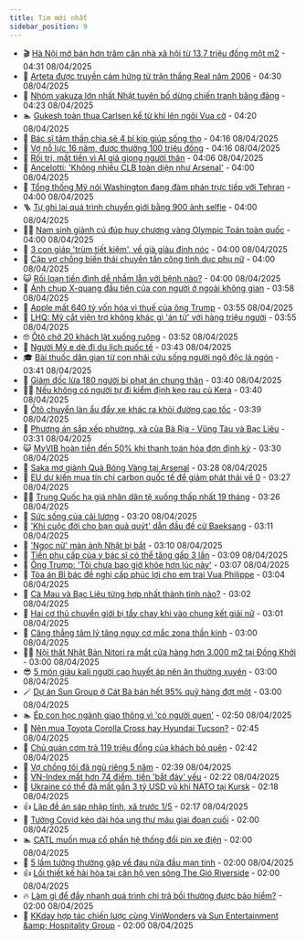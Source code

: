 ```yaml
---
title: Tim mới nhất
sidebar_position: 9
---
```


<!-- vnexpress-tin-moi-nhat:START -->
- 🎬 [Hà Nội mở bán hơn trăm căn nhà xã hội từ 13,7 triệu đồng một m2](https://vnexpress.net/ha-noi-mo-ban-hon-tram-can-nha-xa-hoi-tu-13-7-trieu-dong-mot-m2-4871144.html) - 04:31 08/04/2025
- 🐎 [Arteta được truyền cảm hứng từ trận thắng Real năm 2006](https://vnexpress.net/arteta-duoc-truyen-cam-hung-tu-tran-thang-real-nam-2006-4871061.html) - 04:30 08/04/2025
- 🦍 [Nhóm yakuza lớn nhất Nhật tuyên bố dừng chiến tranh băng đảng](https://vnexpress.net/nhom-yakuza-lon-nhat-nhat-tuyen-bo-dung-chien-tranh-bang-dang-4871179.html) - 04:23 08/04/2025
- 🏊 [Gukesh toàn thua Carlsen kể từ khi lên ngôi Vua cờ](https://vnexpress.net/gukesh-toan-thua-carlsen-ke-tu-khi-len-ngoi-vua-co-4871160.html) - 04:20 08/04/2025
- 🎊 [Bác sĩ tâm thần chia sẻ 4 bí kíp giúp sống thọ](https://vnexpress.net/bac-si-tam-than-chia-se-4-bi-kip-giup-song-tho-4871050.html) - 04:16 08/04/2025
- 🎃 [Vợ nỗ lực 16 năm, được thưởng 100 triệu đồng](https://vnexpress.net/vo-no-luc-16-nam-duoc-thuong-100-trieu-dong-4871122.html) - 04:16 08/04/2025
- 🧰 [Rối trí, mất tiền vì AI giả giọng người thân](https://vnexpress.net/roi-tri-mat-tien-vi-ai-gia-giong-nguoi-than-4870978.html) - 04:06 08/04/2025
- 🔭 [Ancelotti: &#39;Không nhiều CLB toàn diện như Arsenal&#39;](https://vnexpress.net/ancelotti-khong-nhieu-clb-toan-dien-nhu-arsenal-4871059.html) - 04:00 08/04/2025
- 🫶 [Tổng thống Mỹ nói Washington đang đàm phán trực tiếp với Tehran](https://vnexpress.net/tong-thong-my-noi-washington-dang-dam-phan-truc-tiep-voi-tehran-4871180.html) - 04:00 08/04/2025
- 🪜 [Tự ghi lại quá trình chuyển giới bằng 900 ảnh selfie](https://vnexpress.net/tu-ghi-lai-qua-trinh-chuyen-gioi-bang-900-anh-selfie-4871184.html) - 04:00 08/04/2025
- 👨‍🏫 [Nam sinh giành cú đúp huy chương vàng Olympic Toán toàn quốc](https://vnexpress.net/nam-sinh-gianh-cu-dup-huy-chuong-vang-olympic-toan-toan-quoc-4870965.html) - 04:00 08/04/2025
- 🎊 [3 con giáp &#39;trùm tiết kiệm&#39;, về già giàu đỉnh nóc](https://vnexpress.net/van-may-12-con-giap-con-giap-may-man-3-con-giap-trum-tiet-kiem-ve-gia-giau-dinh-noc-4870766.html) - 04:00 08/04/2025
- 🎊 [Cặp vợ chồng biến thái chuyên tấn công tình dục phụ nữ](https://vnexpress.net/cap-vo-chong-bien-thai-chuyen-tan-cong-tinh-duc-phu-nu-4871244.html) - 04:00 08/04/2025
- 😺 [Rối loạn tiền đình dễ nhầm lẫn với bệnh nào?](https://vnexpress.net/roi-loan-tien-dinh-de-nham-lan-voi-benh-nao-4871149.html) - 04:00 08/04/2025
- 🐘 [Ảnh chụp X-quang đầu tiên của con người ở ngoài không gian](https://vnexpress.net/anh-chup-x-quang-dau-tien-cua-con-nguoi-o-ngoai-khong-gian-4871164.html) - 03:58 08/04/2025
- 🌁 [Apple mất 640 tỷ vốn hóa vì thuế của ông Trump](https://vnexpress.net/apple-mat-640-ty-von-hoa-vi-thue-cua-ong-trump-4871181.html) - 03:55 08/04/2025
- 🐲 [LHQ: Mỹ cắt viện trợ không khác gì &#39;án tử&#39; với hàng triệu người](https://vnexpress.net/lhq-my-cat-vien-tro-khong-khac-gi-an-tu-voi-hang-trieu-nguoi-4871132.html) - 03:55 08/04/2025
- 🤓 [Ôtô chở 20 khách lật xuống ruộng](https://vnexpress.net/oto-cho-20-khach-lat-xuong-ruong-4871202.html) - 03:52 08/04/2025
- 💪 [Người Mỹ e dè đi du lịch quốc tế](https://vnexpress.net/nguoi-my-e-de-di-du-lich-quoc-te-4871119.html) - 03:43 08/04/2025
- 🎓 [Bài thuốc dân gian từ con nhái cứu sống người ngộ độc lá ngón](https://vnexpress.net/bai-thuoc-dan-gian-tu-con-nhai-cuu-song-nguoi-ngo-doc-la-ngon-4871178.html) - 03:41 08/04/2025
- 🫣 [Giám đốc lừa 180 người bị phạt án chung thân](https://vnexpress.net/giam-doc-lua-180-nguoi-bi-phat-an-chung-than-4871189.html) - 03:40 08/04/2025
- 🧑‍💻 [Nếu không có người tự đi kiểm định kẹo rau củ Kera](https://vnexpress.net/neu-khong-co-tiktoker-tu-di-kiem-dinh-chat-luong-keo-rau-cu-kera-4871136.html) - 03:40 08/04/2025
- 🐲 [Ôtô chuyển làn ẩu đẩy xe khác ra khỏi đường cao tốc](https://vnexpress.net/oto-chuyen-lan-au-day-xe-khac-ra-khoi-duong-cao-toc-4871142.html) - 03:39 08/04/2025
- 🌝 [Phương án sắp xếp phường, xã của Bà Rịa - Vũng Tàu và Bạc Liêu](https://vnexpress.net/phuong-an-sap-xep-phuong-xa-cua-ba-ria-vung-tau-va-bac-lieu-4871186.html) - 03:31 08/04/2025
- 😺 [MyVIB hoàn tiền đến 50% khi thanh toán hóa đơn định kỳ](https://vnexpress.net/myvib-hoan-tien-den-50-khi-thanh-toan-hoa-don-dinh-ky-4871197.html) - 03:30 08/04/2025
- 🐎 [Saka mơ giành Quả Bóng Vàng tại Arsenal](https://vnexpress.net/saka-mo-gianh-qua-bong-vang-tai-arsenal-4871064.html) - 03:28 08/04/2025
- 🎡 [EU dự kiến mua tín chỉ carbon quốc tế để giảm phát thải về 0](https://vnexpress.net/eu-du-kien-mua-tin-chi-carbon-quoc-te-de-giam-phat-thai-ve-0-4871153.html) - 03:27 08/04/2025
- 👨‍🏫 [Trung Quốc hạ giá nhân dân tệ xuống thấp nhất 19 tháng](https://vnexpress.net/trung-quoc-ha-gia-nhan-dan-te-xuong-thap-nhat-19-thang-4871154.html) - 03:26 08/04/2025
- 🦆 [Sức sống của cải lương](https://vnexpress.net/suc-song-cua-cai-luong-4862056.html) - 03:20 08/04/2025
- 🚦 [&#39;Khi cuộc đời cho bạn quả quýt&#39; dẫn đầu đề cử Baeksang](https://vnexpress.net/khi-cuoc-doi-cho-ban-qua-quyt-dan-dau-de-cu-baeksang-4871103.html) - 03:11 08/04/2025
- 💫 [&#39;Ngọc nữ&#39; màn ảnh Nhật bị bắt](https://vnexpress.net/ngoc-nu-man-anh-nhat-bi-bat-4871130.html) - 03:10 08/04/2025
- 🎉 [Tiền phụ cấp của y bác sĩ có thể tăng gấp 3 lần](https://vnexpress.net/tien-phu-cap-cua-y-bac-si-co-the-tang-gap-3-lan-4871143.html) - 03:09 08/04/2025
- 🌋 [Ông Trump: &#39;Tôi chưa bao giờ khỏe hơn lúc này&#39;](https://vnexpress.net/ong-trump-toi-chua-bao-gio-khoe-hon-luc-nay-4871150.html) - 03:07 08/04/2025
- 🤖 [Tòa án Bỉ bác đề nghị cấp phúc lợi cho em trai Vua Philippe](https://vnexpress.net/toa-an-bi-bac-de-nghi-cap-phuc-loi-cho-em-trai-vua-philippe-4871133.html) - 03:04 08/04/2025
- 🦏 [Cà Mau và Bạc Liêu từng hợp nhất thành tỉnh nào?](https://vnexpress.net/crossword-giai-o-chu-o-chu-ca-mau-va-bac-lieu-tung-hop-nhat-thanh-tinh-nao-4871169.html) - 03:02 08/04/2025
- 🦩 [Hai cơ thủ chuyển giới bị tẩy chay khi vào chung kết giải nữ](https://vnexpress.net/hai-co-thu-chuyen-gioi-bi-tay-chay-khi-vao-chung-ket-giai-nu-4871131.html) - 03:01 08/04/2025
- 👺 [Căng thẳng tâm lý tăng nguy cơ mắc zona thần kinh](https://vnexpress.net/cang-thang-tam-ly-tang-nguy-co-mac-zona-than-kinh-4871161.html) - 03:00 08/04/2025
- 🧑‍🏫 [Nội thất Nhật Bản Nitori ra mắt cửa hàng hơn 3.000 m2 tại Đồng Khởi](https://vnexpress.net/noi-that-nhat-ban-nitori-ra-mat-cua-hang-hon-3-000-m2-tai-dong-khoi-4871117.html) - 03:00 08/04/2025
- 😎 [5 món giàu kali người cao huyết áp nên ăn thường xuyên](https://vnexpress.net/5-mon-giau-kali-nguoi-cao-huyet-ap-nen-an-thuong-xuyen-4871097.html) - 03:00 08/04/2025
- 🪄 [Dự án Sun Group ở Cát Bà bán hết 95% quỹ hàng đợt một](https://vnexpress.net/du-an-sun-group-o-cat-ba-ban-het-95-quy-hang-dot-mot-4871032.html) - 03:00 08/04/2025
- 🏊 [Ép con học ngành giao thông vì &#39;có người quen&#39;](https://vnexpress.net/ep-con-hoc-nganh-giao-thong-vi-co-nguoi-quen-tren-so-4871118.html) - 02:50 08/04/2025
- 💃 [Nên mua Toyota Corolla Cross hay Hyundai Tucson?](https://vnexpress.net/nen-mua-toyota-corolla-cross-hay-hyundai-tucson-4871128.html) - 02:45 08/04/2025
- 🦆 [Chủ quán cơm trả 119 triệu đồng của khách bỏ quên](https://vnexpress.net/chu-quan-com-tra-119-trieu-dong-cua-khach-bo-quen-4871102.html) - 02:42 08/04/2025
- 🎊 [Vợ chồng tôi đã ngủ riêng 5 năm](https://vnexpress.net/vo-chong-toi-da-ngu-rieng-5-nam-4871140.html) - 02:39 08/04/2025
- 👺 [VN-Index mất hơn 74 điểm, tiền &#39;bắt đáy&#39; yếu](https://vnexpress.net/chung-khoan-viet-nam-ngay-8-4-4871152.html) - 02:22 08/04/2025
- 🎡 [Ukraine có thể đã mất gần 3 tỷ USD vũ khí NATO tại Kursk](https://vnexpress.net/ukraine-co-the-da-mat-gan-3-ty-usd-vu-khi-nato-tai-kursk-4871125.html) - 02:18 08/04/2025
- 👍 [Lập đề án sáp nhập tỉnh, xã trước 1/5](https://vnexpress.net/lap-de-an-sap-nhap-tinh-xa-truoc-1-5-4871107.html) - 02:17 08/04/2025
- 🐎 [Tưởng Covid kéo dài hóa ung thư máu giai đoạn cuối](https://vnexpress.net/tuong-covid-keo-dai-hoa-ung-thu-mau-giai-doan-cuoi-4871031.html) - 02:00 08/04/2025
- 🏊 [CATL muốn mua cổ phần hệ thống đổi pin xe điện](https://vnexpress.net/catl-muon-mua-co-phan-he-thong-doi-pin-xe-dien-4871101.html) - 02:00 08/04/2025
- 🦩 [5 lầm tưởng thường gặp về đau nửa đầu mạn tính](https://vnexpress.net/5-lam-tuong-thuong-gap-ve-dau-nua-dau-man-tinh-4871075.html) - 02:00 08/04/2025
- 👍 [Lối thiết kế hài hòa tại căn hộ ven sông The Gió Riverside](https://vnexpress.net/loi-thiet-ke-hai-hoa-tai-can-ho-ven-song-the-gio-riverside-4871036.html) - 02:00 08/04/2025
- 🔥 [Làm gì để đẩy nhanh quá trình chi trả bồi thường được bảo hiểm?](https://vnexpress.net/lam-gi-de-day-nhanh-qua-trinh-chi-tra-boi-thuong-duoc-bao-hiem-4870566.html) - 02:00 08/04/2025
- 💄 [KKday hợp tác chiến lược cùng VinWonders và Sun Entertainment &amp;amp; Hospitality Group](https://vnexpress.net/kkday-hop-tac-chien-luoc-cung-vinwonders-va-sun-entertainment-hospitality-group-4866131.html) - 02:00 08/04/2025<!-- vnexpress-tin-moi-nhat:END -->

